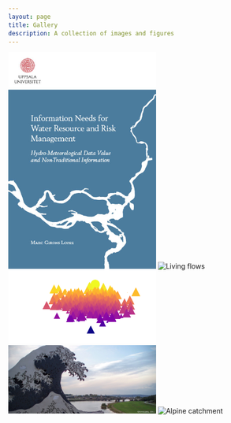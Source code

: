 ```yaml
---
layout: page
title: Gallery
description: A collection of images and figures
---
```


<img src="/img/thesis_front.jpg" alt="Finally my thesis is out in the wild!" style="width: 300px;"/>
<img src="/img/living_flows.jpg" alt="Living flows" style="width: 300px;"/>
<img src="/img/random_sunset.png" alt="Random sunset" style="width: 300px;"/>
<img src="/img/PhDresearch.png" alt="Dresden" style="width: 300px;"/>
<img src="/img/PostDocresearch.png" alt="Alpine catchment" style="width: 300px;"/>
